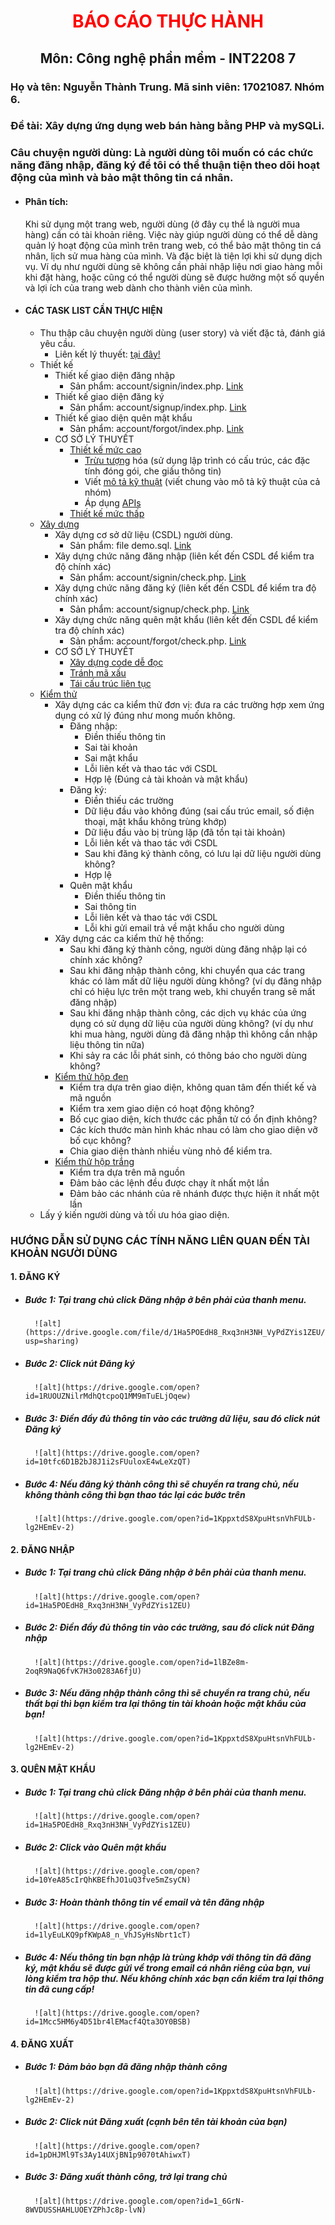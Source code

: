 # <center style="color: red;">BÁO CÁO THỰC HÀNH
## <center> Môn: Công nghệ phần mềm - INT2208 7

### Họ và tên: Nguyễn Thành Trung. Mã sinh viên: 17021087. Nhóm 6.
### Đề tài: Xây dựng ứng dụng web bán hàng bằng PHP và mySQLi.

### Câu chuyện người dùng: Là người dùng tôi muốn có các chức năng đăng nhập, đăng ký để tôi có thể thuận tiện theo dõi hoạt động của mình và bảo mật thông tin cá nhân.

* #### Phân tích:
	Khi sử dụng một trang web, người dùng (ở đây cụ thể là người mua hàng) cần có tài khoản riêng. Việc này giúp người dùng có thể dễ dàng quản lý hoạt động của mình trên trang web, có thể bảo mật thông tin cá nhân, lịch sử mua hàng của mình. Và đặc biệt là tiện lợi khi sử dụng dịch vụ. Ví dụ như người dùng sẽ không cần phải nhập liệu nơi giao hàng mỗi khi đặt hàng, hoặc cũng có thể người dùng sẽ được hưởng một số quyền và lợi ích của trang web dành cho thành viên của mình.
    
* #### CÁC TASK LIST CẦN THỰC HIỆN
	* Thu thập câu chuyện người dùng (user story) và viết đặc tả, đánh giá yêu cầu.
		* Liên kết lý thuyết: [tại đây!](https://docs.google.com/document/d/1a4i_31R8WBUAnF91syr1FwBpKoAiTY6rEJt1xWjb74M/edit#heading=h.22k63k6hf7hl)
	* Thiết kế
		* Thiết kế giao diện đăng nhập
			- Sản phẩm: account/signin/index.php. [Link](https://github.com/ThanhTrungGVC/INT2208-7-2019/blob/master/nhom-6/ShopWeb/account/signin/index.php)
		* Thiết kế giao diện đăng ký
			- Sản phẩm: account/signup/index.php. [Link](https://github.com/ThanhTrungGVC/INT2208-7-2019/blob/master/nhom-6/ShopWeb/account/signup/index.php)
		* Thiết kế giao diện quên mật khẩu
			- Sản phẩm: account/forgot/index.php. [Link](https://github.com/ThanhTrungGVC/INT2208-7-2019/blob/master/nhom-6/ShopWeb/account/signin/index.php)
		* CƠ SỞ LÝ THUYẾT
			- [Thiết kế mức cao](https://docs.google.com/document/d/1a4i_31R8WBUAnF91syr1FwBpKoAiTY6rEJt1xWjb74M/edit#heading=h.s1gtpk2qxmyz)
				+ [Trừu tượng](https://docs.google.com/document/d/1a4i_31R8WBUAnF91syr1FwBpKoAiTY6rEJt1xWjb74M/edit#heading=h.2zubv9xjnha7) hóa (sử dụng lập trình có cấu trúc, các đặc tính đóng gói, che giấu thông tin)
				+ Viết [mô tả kỹ thuật](https://docs.google.com/document/d/1a4i_31R8WBUAnF91syr1FwBpKoAiTY6rEJt1xWjb74M/edit#heading=h.9sexdtfjiyvo) (viết chung vào mô tả kỹ thuật của cả nhóm)
				+ Áp dụng [APIs](https://docs.google.com/document/d/1a4i_31R8WBUAnF91syr1FwBpKoAiTY6rEJt1xWjb74M/edit#heading=h.8wbcxnd04jqr)
			- [Thiết kế mức thấp](https://docs.google.com/document/d/1a4i_31R8WBUAnF91syr1FwBpKoAiTY6rEJt1xWjb74M/edit#heading=h.5ctb0cg4d4m0)
	* [Xây dựng](https://docs.google.com/document/d/1a4i_31R8WBUAnF91syr1FwBpKoAiTY6rEJt1xWjb74M/edit#heading=h.ws3padpks5uo)
		* Xây dựng cơ sở dữ liệu (CSDL) người dùng.
			- Sản phẩm: file demo.sql. [Link](https://github.com/ThanhTrungGVC/INT2208-7-2019/blob/master/nhom-6/ShopWeb/demo.sql)
		* Xây dựng chức năng đăng nhập (liên kết đến CSDL để kiểm tra độ chính xác)
			- Sản phẩm: account/signin/check.php. [Link](https://github.com/ThanhTrungGVC/INT2208-7-2019/blob/master/nhom-6/ShopWeb/account/signin/check.php)
		* Xây dựng chức năng đăng ký (liên kết đến CSDL để kiểm tra độ chính xác)
			- Sản phẩm: account/signup/check.php. [Link](https://github.com/ThanhTrungGVC/INT2208-7-2019/blob/master/nhom-6/ShopWeb/account/signup/check.php)
		* Xây dựng chức năng quên mật khẩu (liên kết đến CSDL để kiểm tra độ chính xác)
			- Sản phẩm: account/forgot/check.php. [Link](https://github.com/ThanhTrungGVC/INT2208-7-2019/blob/master/nhom-6/ShopWeb/account/forgot/check.php)
		* CƠ SỞ LÝ THUYẾT
			- [Xây dựng code dễ đọc](https://docs.google.com/document/d/1a4i_31R8WBUAnF91syr1FwBpKoAiTY6rEJt1xWjb74M/edit#heading=h.zihsvljsrx0x)
			- [Tránh mã xấu](https://docs.google.com/document/d/1a4i_31R8WBUAnF91syr1FwBpKoAiTY6rEJt1xWjb74M/edit#heading=h.x5jzfha6cshw)
			- [Tái cấu trúc liên tục](https://docs.google.com/document/d/1a4i_31R8WBUAnF91syr1FwBpKoAiTY6rEJt1xWjb74M/edit#heading=h.bxti8dsihgwm)
	* [Kiểm thử](https://docs.google.com/document/d/1a4i_31R8WBUAnF91syr1FwBpKoAiTY6rEJt1xWjb74M/edit#heading=h.rxddpdxv9qym)
		* Xây dựng các ca kiểm thử đơn vị: đưa ra các trường hợp xem ứng dụng có xử lý đúng như mong muốn không.
			- Đăng nhập:
				+ Điền thiếu thông tin
				+ Sai tài khoản
				+ Sai mật khẩu
				+ Lỗi liên kết và thao tác với CSDL
				+ Hợp lệ (Đúng cả tài khoản và mật khẩu)
			- Đăng ký:
				+ Điền thiếu các trường
				+ Dữ liệu đầu vào không đúng (sai cấu trúc email, số điện thoại, mật khẩu không trùng khớp)
				+ Dữ liệu đầu vào bị trùng lặp (đã tồn tại tài khoản)
				+ Lỗi liên kết và thao tác với CSDL
				+ Sau khi đăng ký thành công, có lưu lại dữ liệu người dùng không?
				+ Hợp lệ
			- Quên mật khẩu
				+ Điền thiếu thông tin
				+ Sai thông tin
				+ Lỗi liên kết và thao tác với CSDL
				+ Lỗi khi gửi email trả về mật khẩu cho người dùng
		* Xây dựng các ca kiểm thử hệ thống:
			- Sau khi đăng ký thành công, người dùng đăng nhập lại có chính xác không?
			- Sau khi đăng nhập thành công, khi chuyển qua các trang khác có làm mất dữ liệu người dùng không? (ví dụ đăng nhập chỉ có hiệu lực trên một trang web, khi chuyển trang sẽ mất đăng nhập)
			- Sau khi đăng nhập thành công, các dịch vụ khác của ứng dụng có sử dụng dữ liệu của người dùng không? (ví dụ như khi mua hàng, người dùng đã đăng nhập thì không cần nhập liệu thông tin nữa)
			- Khi sảy ra các lỗi phát sinh, có thông báo cho người dùng không?
		* [Kiểm thử hộp đen](https://docs.google.com/document/d/1a4i_31R8WBUAnF91syr1FwBpKoAiTY6rEJt1xWjb74M/edit#heading=h.zhrswbsdiifd)
			- Kiểm tra dựa trên giao diện, không quan tâm đến thiết kế và mã nguồn
			- Kiểm tra xem giao diện có hoạt động không?
			- Bố cục giao diện, kích thước các phần tử có ổn định không?
			- Các kích thước màn hình khác nhau có làm cho giao diện vỡ bố cục không?
			- Chia giao diện thành nhiều vùng nhỏ để kiểm tra.
		* [Kiểm thử hộp trắng](https://docs.google.com/document/d/1a4i_31R8WBUAnF91syr1FwBpKoAiTY6rEJt1xWjb74M/edit#heading=h.ryzy80x4sqk1)
			- Kiểm tra dựa trên mã nguồn
			- Đảm bảo các lệnh đều được chạy ít nhất một lần
			- Đảm bảo các nhánh của rẽ nhánh được thực hiện ít nhất một lần
	* Lấy ý kiến người dùng và tối ưu hóa giao diện.

### HƯỚNG DẪN SỬ DỤNG CÁC TÍNH NĂNG LIÊN QUAN ĐẾN TÀI KHOẢN NGƯỜI DÙNG
#### 1. ĐĂNG KÝ
* ##### Bước 1: Tại trang chủ click Đăng nhập ở bên phải của thanh menu.
		![alt](https://drive.google.com/file/d/1Ha5POEdH8_Rxq3nH3NH_VyPdZYis1ZEU/view?usp=sharing)
* ##### Bước 2: Click nút Đăng ký
		![alt](https://drive.google.com/open?id=1RUOUZNilrMdhQtcpoQ1MM9mTuELjOqew)
* ##### Bước 3: Điền đầy đủ thông tin vào các trường dữ liệu, sau đó click nút Đăng ký
		![alt](https://drive.google.com/open?id=10tfc6D1B2bJ8J1i2sFUuloxE4wLeXzQT)
* ##### Bước 4: Nếu đăng ký thành công thì sẽ chuyển ra trang chủ, nếu không thành công thì bạn thao tác lại các bước trên
		![alt](https://drive.google.com/open?id=1KppxtdS8XpuHtsnVhFULb-lg2HEmEv-2)
#### 2. ĐĂNG NHẬP
* ##### Bước 1: Tại trang chủ click Đăng nhập ở bên phải của thanh menu.
		![alt](https://drive.google.com/open?id=1Ha5POEdH8_Rxq3nH3NH_VyPdZYis1ZEU)
* ##### Bước 2: Điền đầy đủ thông tin vào các trường, sau đó click nút Đăng nhập
		![alt](https://drive.google.com/open?id=1lBZe8m-2oqR9NaQ6fvK7H3o0283A6fjU)
* ##### Bước 3: Nếu đăng nhập thành công thì sẽ chuyển ra trang chủ, nếu thất bại thì bạn kiểm tra lại thông tin tài khoản hoặc mật khẩu của bạn!
		![alt](https://drive.google.com/open?id=1KppxtdS8XpuHtsnVhFULb-lg2HEmEv-2)
#### 3. QUÊN MẬT KHẨU
* ##### Bước 1: Tại trang chủ click Đăng nhập ở bên phải của thanh menu.
		![alt](https://drive.google.com/open?id=1Ha5POEdH8_Rxq3nH3NH_VyPdZYis1ZEU)
* ##### Bước 2: Click vào Quên mật khẩu
		![alt](https://drive.google.com/open?id=10YeA85cIrQhKBEfhJO1uQ3fve5mZsyCN)
* ##### Bước 3: Hoàn thành thông tin về email và tên đăng nhập
		![alt](https://drive.google.com/open?id=1lyEuLKQ9pfKWpA8_n_VhJSyHsNbrt1cT)
* ##### Bước 4: Nếu thông tin bạn nhập là trùng khớp với thông tin đã đăng ký, mật khẩu sẽ được gửi về trong email cá nhân riêng của bạn, vui lòng kiểm tra hộp thư. Nếu không chính xác bạn cần kiểm tra lại thông tin đã cung cấp!
		![alt](https://drive.google.com/open?id=1Mcc5HM6y4D51br4lEMacf4Qta3OY0BSB)
#### 4. ĐĂNG XUẤT
* ##### Bước 1: Đảm bảo bạn đã đăng nhập thành công
		![alt](https://drive.google.com/open?id=1KppxtdS8XpuHtsnVhFULb-lg2HEmEv-2)
* ##### Bước 2: Click nút Đăng xuất (cạnh bên tên tài khoản của bạn)
		![alt](https://drive.google.com/open?id=1pDHJMl9Ts3Ay14UXjBN1p9070tAhiwxT)
* ##### Bước 3: Đăng xuất thành công, trở lại trang chủ
		![alt](https://drive.google.com/open?id=1_6GrN-8WVDUSSHAHLUOEYZPhJc8p-lvN)

